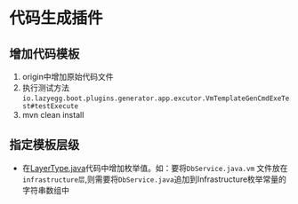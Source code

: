 # 代码生成插件

## 增加代码模板
1. origin中增加原始代码文件
2. 执行测试方法 
   `io.lazyegg.boot.plugins.generator.app.excutor.VmTemplateGenCmdExeTest#testExecute`
3. mvn clean install

## 指定模板层级
- 在[LayerType.java](src%2Fmain%2Fjava%2Fio%2Flazyegg%2Fboot%2Fplugins%2Fgenerator%2Fdomain%2FLayerType.java)代码中增加枚举值。如：要将`DbService.java.vm` 文件放在`infrastructure层`,则需要将`DbService.java`追加到Infrastructure枚举常量的字符串数组中
